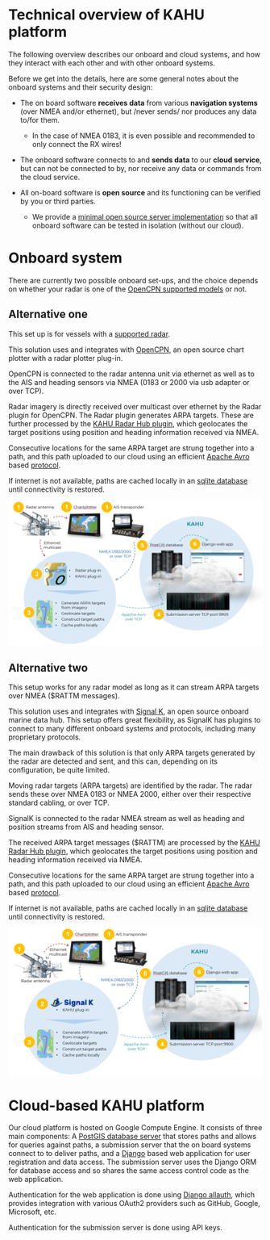 # Technical overview of KAHU platform

The following overview describes our onboard and cloud systems, and
how they interact with each other and with other onboard systems.

Before we get into the details, here are some general notes about
the onboard systems and their security design:

* The on board software **receives data** from various **navigation systems**
  (over NMEA and/or ethernet), but /never sends/ nor produces any data
  to/for them.

  * In the case of NMEA 0183, it is even possible and recommended to
    only connect the RX wires!

* The onboard software connects to and **sends data** to our **cloud
  service**, but can not be connected to by, nor receive any data or
  commands from the cloud service.

* All on-board software is **open source** and its functioning can be
  verified by you or third parties.

  * We provide a [minimal open source server implementation](https://github.com/KAHU-radar/radarhub-opencpn/tree/master/server) so that all
    onboard software can be tested in isolation (without our cloud).

# Onboard system

There are currently two possible onboard set-ups, and the choice
depends on whether your radar is one of the [OpenCPN supported
models](https://github.com/opencpn-radar-pi/radar_pi/wiki) or not.

## Alternative one

This set up is for vessels with a [supported
radar](https://github.com/opencpn-radar-pi/radar_pi/wiki).

This solution uses and integrates with [OpenCPN](https://opencpn.org),
an open source chart plotter with a radar plotter plug-in.

OpenCPN is connected to the radar antenna unit via ethernet as well as
to the AIS and heading sensors via NMEA (0183 or 2000 via usb adapter
or over TCP).

Radar imagery is directly received over multicast over ethernet by the
Radar plugin for OpenCPN. The Radar plugin generates ARPA targets.
These are further processed by the [KAHU Radar Hub plugin](https://github.com/KAHU-radar/radarhub-opencpn), which
geolocates the target positions using position and heading information
received via NMEA.

Consecutive locations for the same ARPA target are strung together
into a path, and this path uploaded to our cloud using an efficient
[Apache Avro](https://avro.apache.org/) based [protocol](https://github.com/KAHU-radar/radarhub-opencpn/blob/master/data/proto_avro.json).

If internet is not available, paths are cached locally in an [sqlite database](https://sqlite.org/) until connectivity is restored.

![Alternative 1 overview](Tech-Overview-Alt-1.png)

## Alternative two

This setup works for any radar model as long as it can stream ARPA
targets over NMEA ($RATTM messages).

This solution uses and integrates with [Signal K](https://signalk.org/),
an open source onboard marine data hub. This setup offers great flexibility, as 
SignalK has plugins to connect to many different onboard systems and protocols,
including many proprietary protocols.

The main drawback of this solution is that only ARPA targets generated by the radar are detected and sent,
and this can, depending on its configuration, be quite limited.

Moving radar targets (ARPA targets) are identified by the radar. The
radar sends these over NMEA 0183 or NMEA 2000, either over their
respective standard cabling, or over TCP.

SignalK is connected to the radar NMEA stream as well as heading and
position streams from AIS and heading sensor.

The received ARPA target messages ($RATTM) are processed by the [KAHU
Radar Hub plugin](https://github.com/KAHU-radar/radarhub-signalk), which geolocates the target positions using position
and heading information received via NMEA.

Consecutive locations for the same ARPA target are strung together
into a path, and this path uploaded to our cloud using an efficient
[Apache Avro](https://avro.apache.org/) based [protocol](https://github.com/KAHU-radar/radarhub-opencpn/blob/master/data/proto_avro.json).

If internet is not available, paths are cached locally in an [sqlite database](https://sqlite.org/) until connectivity is restored.

![Alternative 2 overview](Tech-Overview-Alt-2.png)

# Cloud-based KAHU platform

Our cloud platform is hosted on Google Compute Engine. It consists of three main components: A [PostGIS database server](https://postgis.net/)
that stores paths and allows for queries against paths, a submission server that the on board systems connect to to deliver paths, and
a [Django](https://www.djangoproject.com/) based web application for user registration and data access. The submission server uses the Django ORM
for database access and so shares the same access control code as the web application.

Authentication for the web application is done using [Django allauth](https://allauth.org/), which provides integration with various OAuth2 providers such as GitHub, Google, Microsoft, etc.

Authentication for the submission server is done using API keys.
